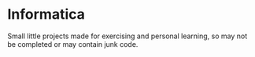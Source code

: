 # Informatica
Small little projects made for exercising and personal learning, so may not be completed or may contain junk code.

